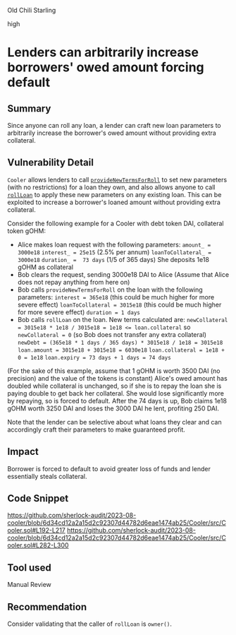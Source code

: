 Old Chili Starling

high

# Lenders can arbitrarily increase borrowers' owed amount forcing default
## Summary
Since anyone can roll any loan, a lender can craft new loan parameters to arbitrarily increase the borrower's owed amount without providing extra collateral.

## Vulnerability Detail
``Cooler`` allows lenders to call [``provideNewTermsForRoll``](https://github.com/sherlock-audit/2023-08-cooler/blob/6d34cd12a2a15d2c92307d44782d6eae1474ab25/Cooler/src/Cooler.sol#L282-L300) to set new parameters (with no restrictions) for a loan they own, and also allows anyone to call [``rollLoan``](https://github.com/sherlock-audit/2023-08-cooler/blob/6d34cd12a2a15d2c92307d44782d6eae1474ab25/Cooler/src/Cooler.sol#L192-L217) to apply these new parameters on any existing loan. This can be exploited to increase a borrower's loaned amount without providing extra collateral.

Consider the following example for a Cooler with debt token DAI, collateral token gOHM:
- Alice makes loan request with the following parameters:
``amount_ = 3000e18``
``interest_ = 25e15`` (2.5% per annum)
``loanToCollateral_ = 3000e18``
``duration_ =  73 days`` (1/5 of 365 days)
She deposits 1e18 gOHM as collateral
- Bob clears the request, sending 3000e18 DAI to Alice (Assume that Alice does not repay anything from here on)
- Bob calls ``provideNewTermsForRoll`` on the loan with the following parameters:
``interest = 365e18`` (this could be much higher for more severe effect)
``loanToCollateral = 3015e18`` (this could be much higher for more severe effect)
``duration = 1 days``
- Bob calls ``rollLoan`` on the loan. New terms calculated are:
``newCollateral = 3015e18 * 1e18 / 3015e18 = 1e18 <= loan.collateral`` so ``newCollateral = 0`` (so Bob does not transfer any extra collateral)
``newDebt = (365e18 * 1 days / 365 days) * 3015e18 / 1e18 = 3015e18``
``loan.amount = 3015e18 + 3015e18 = 6030e18``
``loan.collateral = 1e18 + 0 = 1e18``
``loan.expiry = 73 days + 1 days = 74 days``

(For the sake of this example, assume that 1 gOHM is worth 3500 DAI (no precision) and the value of the tokens is constant)
Alice's owed amount has doubled while collateral is unchanged, so if she is to repay the loan she is paying double to get back her collateral. She would lose significantly more by repaying, so is forced to default. After the 74 days is up, Bob claims 1e18 gOHM worth 3250 DAI and loses the 3000 DAI he lent, profiting 250 DAI.

Note that the lender can be selective about what loans they clear and can accordingly craft their parameters to make guaranteed profit.

## Impact
Borrower is forced to default to avoid greater loss of funds and lender essentially steals collateral.

## Code Snippet
https://github.com/sherlock-audit/2023-08-cooler/blob/6d34cd12a2a15d2c92307d44782d6eae1474ab25/Cooler/src/Cooler.sol#L192-L217
https://github.com/sherlock-audit/2023-08-cooler/blob/6d34cd12a2a15d2c92307d44782d6eae1474ab25/Cooler/src/Cooler.sol#L282-L300

## Tool used

Manual Review

## Recommendation
Consider validating that the caller of ``rollLoan`` is ``owner()``.